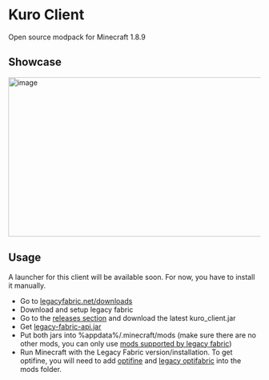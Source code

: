 # Kuro Client
Open source modpack for Minecraft 1.8.9

## Showcase
<img width="566" height="318" alt="image" src="https://github.com/user-attachments/assets/630ee2d2-9e8f-4f46-8cfc-23ca6ce1f6dd" />

## Usage
A launcher for this client will be available soon.
For now, you have to install it manually.
- Go to [legacyfabric.net/downloads](https://legacyfabric.net/downloads.html)
- Download and setup legacy fabric
- Go to the [releases section](https://github.com/ztztmc/kuro-client/releases) and download the latest kuro_client.jar
- Get [legacy-fabric-api.jar](https://github.com/Legacy-Fabric/fabric/releases/tag/1.12.0)
- Put both jars into %appdata%/.minecraft/mods (make sure there are no other mods, you can only use [mods supported by legacy fabric](https://legacyfabric.net/mods.html))
- Run Minecraft with the Legacy Fabric version/installation.
To get optifine, you will need to add [optifine](https://optifine.net/adloadx?f=OptiFine_1.8.9_HD_U_M5.jar) and [legacy optifabric](https://modrinth.com/mod/legacy-optifabric?version=1.8.9&loader=legacy-fabric#download) into the mods folder.
